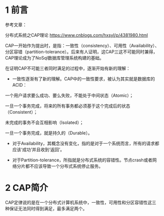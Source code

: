 # 1 前言
参考文章：

分布式系统之CAP理论      https://www.cnblogs.com/hxsyl/p/4381980.html

CAP一开始作为提出时，是指：一致性（consistency）、可用性（Availability）、分区容错（partition-tolerance）。后来有人证明，这CAP三这不可能同时兼得，CAP理论成为了NoSql数据库管理系统构建的基础。

在证明CAP不可能三者同时满足的过程中，逐渐开始有新的理解：

* 一致性逐渐有了新的理解。CAP中的一致性要求，被认为其实就是数据库的ACID：

一个用户请求要么成功、要么失败，不能处于中间状态（Atomic）；

一旦一个事务完成，将来的所有事务都必须基于这个完成后的状态（Consistent）；

未完成的事务不会互相影响（Isolated）；

一旦一个事务完成，就是持久的（Durable）。

* 对于Availability，其概念没有变化，指的是对于一个系统而言，所有的请求都应该‘成功’并且收到‘返回’。

* 对于Partition-tolerance，所指就是分布式系统的容错性。节点crash或者网络分片都不应该导致一个分布式系统停止服务。

# 2 CAP简介
CAP定律说的是在一个分布式计算机系统中，一致性，可用性和分区容错性这三种保证无法同时得到满足，最多满足两个。


